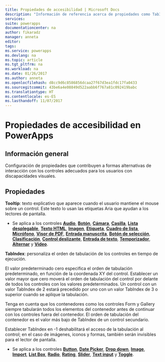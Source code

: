 ```yaml
---
title: Propiedades de accesibilidad | Microsoft Docs
description: "Información de referencia acerca de propiedades como TabIndex y Tooltip"
services: 
suite: powerapps
documentationcenter: na
author: fikaradz
manager: anneta
editor: 
tags: 
ms.service: powerapps
ms.devlang: na
ms.topic: article
ms.tgt_pltfrm: na
ms.workload: na
ms.date: 01/26/2017
ms.author: anneta
ms.openlocfilehash: d8cc9d6c8586856dcaa27f67d3ea1fdc17fa0433
ms.sourcegitcommit: 43be6a4e08849d522aabb6f767a81c092419babc
ms.translationtype: HT
ms.contentlocale: es-ES
ms.lasthandoff: 11/07/2017
---
```

# <a name="accessibility-properties-in-powerapps"></a>Propiedades de accesibilidad en PowerApps
## <a name="overview"></a>Información general
Configuración de propiedades que contribuyen a formas alternativas de interacción con los controles adecuados para los usuarios con discapacidades visuales.

## <a name="properties"></a>Propiedades
**Tooltip**: texto explicativo que aparece cuando el usuario mantiene el mouse sobre un control.  Este texto lo usan las etiquetas Aria que ayudan a los lectores de pantalla.

* Se aplica a los controles **[Audio](control-audio-video.md)**, **[Botón](control-button.md)**, **[Cámara](control-camera.md)**, **[Casilla](control-check-box.md)**, **[Lista desplegable](control-drop-down.md)**, **[Texto HTML](control-html-text.md)**, **[Imagen](control-image.md)**, **[Etiqueta](control-text-box.md)**, **[Cuadro de lista](control-list-box.md)**, **[Micrófono](control-microphone.md)**, **[Visor de PDF](control-pdf-viewer.md)**, **[Entrada manuscrita](control-pen-input.md)**, **[Botón de selección](control-radio.md)**, **[Clasificación](control-rating.md)**, **[Control deslizante](control-slider.md)**, **[Entrada de texto](control-text-input.md)**, **[Temporizador](control-timer.md)**, **[Alternar](control-toggle.md)** y **[Vídeo](control-audio-video.md)**.

**TabIndex**: personaliza el orden de tabulación de los controles en tiempo de ejecución.

El valor predeterminado cero especifica el orden de tabulación predeterminado, en función de la coordenada XY del control.  Establecer un valor mayor que cero moverá el orden de tabulación del control por delante de todos los controles con los valores predeterminados.  Un control con un valor TabIndex de 2 estará precedido por uno con un valor TabIndex de 3 o superior cuando se aplique la tabulación.

Tenga en cuenta que los contenedores como los controles Form y Gallery siempre tabularán todos los elementos del contenedor antes de continuar con los controles fuera del contenedor.  El orden de tabulación del contenedor es el valor más bajo de TabIndex de un control secundario.

Establecer TabIndex en -1 deshabilitará el acceso de la tabulación al control; en el caso de imágenes, iconos y formas, también serán invisibles para el lector de pantalla.

* Se aplica a los controles **[Button](control-button.md)**, **[Date Picker](control-date-picker.md)**, **[Drop down](control-drop-down.md)**, **[Image](control-image.md)**, **[Import](control-export-import.md)**, **[List Box](control-list-box.md)**, **[Radio](control-radio.md)**, **[Rating](control-rating.md)**, **[Slider](control-slider.md)**, **[Text input](control-text-input.md)** y **[Toggle](control-toggle.md)**.

